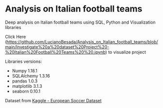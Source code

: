 # Analysis on Italian football teams
Deep analysis on Italian football teams using SQL, Python and Visualization libraries

Click Here (https://github.com/LucianoBesada/Analysis_on_Italian_football_teams/blob/main/Investigate%20a%20dataset%20Project%20-%20Italian%20Football%20Teams%20%20.ipynb) to visualize project

Libraries versions:
- Numpy                              1.18.1
- SQLAlchemy                         1.3.16
- pandas                             1.0.3
- matplotlib                         3.1.3
- seaborn                            0.10.1

Dataset from [Kaggle - European Soccer Dataset](https://www.kaggle.com/hugomathien/soccer)
